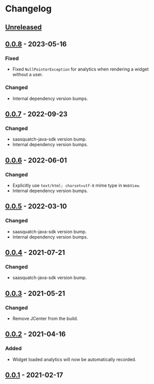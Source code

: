 # Changelog

## [Unreleased]

## [0.0.8] - 2023-05-16

### Fixed

- Fixed `NullPointerException` for analytics when rendering a widget without a user.

### Changed

- Internal dependency version bumps.

## [0.0.7] - 2022-09-23

### Changed

- saasquatch-java-sdk version bump.
- Internal dependency version bumps.

## [0.0.6] - 2022-06-01

### Changed

- Explicitly use `text/html; charset=utf-8` mime type in `WebView`.
- Internal dependency version bumps.

## [0.0.5] - 2022-03-10

### Changed

- saasquatch-java-sdk version bump.
- Internal dependency version bumps.

## [0.0.4] - 2021-07-21

### Changed

- saasquatch-java-sdk version bump.

## [0.0.3] - 2021-05-21

### Changed

- Remove JCenter from the build.

## [0.0.2] - 2021-04-16

### Added

- Widget loaded analytics will now be automatically recorded.

## [0.0.1] - 2021-02-17

[Unreleased]: https://github.com/saasquatch/squatch-android/compare/0.0.8...HEAD

[0.0.8]: https://github.com/saasquatch/squatch-android/compare/0.0.7...0.0.8

[0.0.7]: https://github.com/saasquatch/squatch-android/compare/0.0.6...0.0.7

[0.0.6]: https://github.com/saasquatch/squatch-android/compare/0.0.5...0.0.6

[0.0.5]: https://github.com/saasquatch/squatch-android/compare/0.0.4...0.0.5

[0.0.4]: https://github.com/saasquatch/squatch-android/compare/0.0.3...0.0.4

[0.0.3]: https://github.com/saasquatch/squatch-android/compare/0.0.2...0.0.3

[0.0.2]: https://github.com/saasquatch/squatch-android/compare/0.0.1...0.0.2

[0.0.1]: https://github.com/saasquatch/squatch-android/releases/tag/0.0.1
